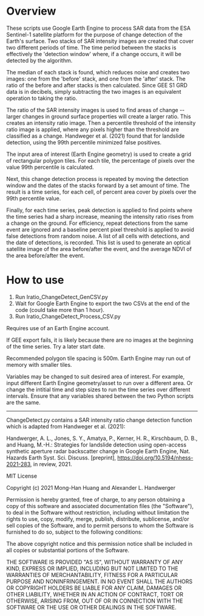 # Overview
These scripts use Google Earth Engine to process SAR data from the ESA Sentinel-1 satellite platform for the purpose of change detection of the Earth's surface. Two stacks of SAR intensity images are created that cover two different periods of time. The time period between the stacks is effectively the 'detection window' where, if a change occurs, it will be detected by the algorithm. 

The median of each stack is found, which reduces noise and creates two images: one from the 'before' stack, and one from the 'after' stack. The ratio of the before and after stacks is then calculated. Since GEE S1 GRD data is in decibels, simply subtracting the two images is an equivalent operation to taking the ratio.

The ratio of the SAR intensity images is used to find areas of change -- larger changes in ground surface properties will create a larger ratio. This creates an intensity ratio image. Then a percentile threshold of the intensity ratio image is applied, where any pixels higher than the threshold are classified as a change. Handweger et al. (2021) found that for landslide detection, using the 99th percentile minimized false positives.

The input area of interest (Earth Engine geometry) is used to create a grid of rectangular polygon tiles. For each tile, the percentage of pixels over the value 99th percentile is calculated.

Next, this change detection process is repeated by moving the detection window and the dates of the stacks forward by a set amount of time. The result is a time series, for each cell, of percent area cover by pixels over the 99th percentile value.

Finally, for each time series, peak detection is applied to find points where the time series had a sharp increase, meaning the intensity ratio rises from a change on the ground. For efficiency, repeat detections from the same event are ignored and a baseline percent pixel threshold is applied to avoid false detections from random noise. A list of all cells with detections, and the date of detections, is recorded. This list is used to generate an optical satellite image of the area before/after the event, and the average NDVI of the area before/after the event. 

# How to use

1) Run Iratio_ChangeDetect_GenCSV.py
2) Wait for Google Earth Engine to export the two CSVs at the end of the code (could take more than 1 hour).
3) Run Iratio_ChangeDetect_Process_CSV.py

Requires use of an Earth Engine account.

If GEE export fails, it is likely because there are no images at the beginning of the time series. Try a later start date.

Recommended polygon tile spacing is 500m. Earth Engine may run out of memory with smaller tiles.

Variables may be changed to suit desired area of interest. For example, input different Earth Engine geometry/asset to run over a different area. Or change the intitial time and step sizes to run the time series over different intervals. Ensure that any variables shared between the two Python scripts are the same.

***********
ChangeDetect.py  contains a SAR intensity ratio change detection function which is adapted from Handweger et al. (2021):

Handwerger, A. L., Jones, S. Y., Amatya, P., Kerner, H. R., Kirschbaum, D. B., and Huang, M.-H.: Strategies for landslide detection using open-access synthetic aperture radar backscatter change in Google Earth Engine, Nat. Hazards Earth Syst. Sci. Discuss. [preprint], https://doi.org/10.5194/nhess-2021-283, in review, 2021.

MIT License

Copyright (c) 2021 Mong-Han Huang and Alexander L. Handwerger

Permission is hereby granted, free of charge, to any person obtaining a copy
of this software and associated documentation files (the "Software"), to deal
in the Software without restriction, including without limitation the rights
to use, copy, modify, merge, publish, distribute, sublicense, and/or sell
copies of the Software, and to permit persons to whom the Software is
furnished to do so, subject to the following conditions:

The above copyright notice and this permission notice shall be included in all
copies or substantial portions of the Software.

THE SOFTWARE IS PROVIDED "AS IS", WITHOUT WARRANTY OF ANY KIND, EXPRESS OR
IMPLIED, INCLUDING BUT NOT LIMITED TO THE WARRANTIES OF MERCHANTABILITY,
FITNESS FOR A PARTICULAR PURPOSE AND NONINFRINGEMENT. IN NO EVENT SHALL THE
AUTHORS OR COPYRIGHT HOLDERS BE LIABLE FOR ANY CLAIM, DAMAGES OR OTHER
LIABILITY, WHETHER IN AN ACTION OF CONTRACT, TORT OR OTHERWISE, ARISING FROM,
OUT OF OR IN CONNECTION WITH THE SOFTWARE OR THE USE OR OTHER DEALINGS IN THE
SOFTWARE.
